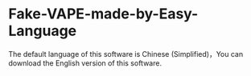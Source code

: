 # Fake-VAPE-made-by-Easy-Language
The default language of this software is Chinese (Simplified)，You can download the English version of this software.
